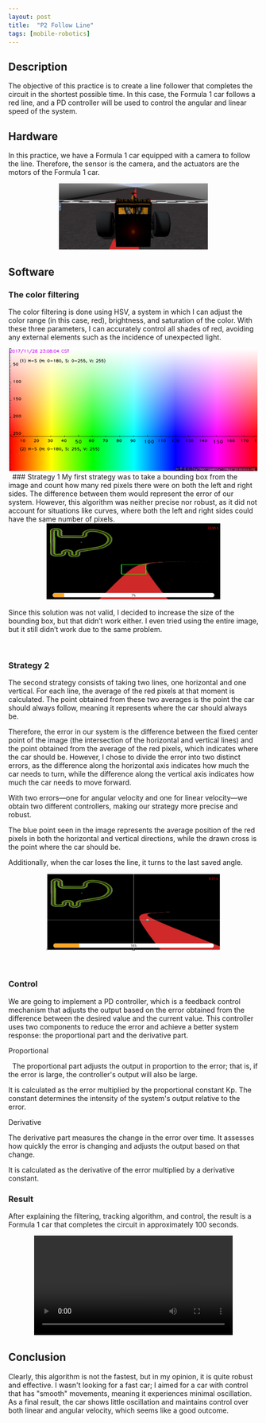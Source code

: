 ```yaml
---
layout: post
title:  "P2 Follow Line"
tags: [mobile-robotics]
---
```


## Description
The objective of this practice is to create a line follower that completes the circuit in the shortest possible time. In this case, the Formula 1 car follows a red line, and a PD controller will be used to control the angular and linear speed of the system.

## Hardware

In this practice, we have a Formula 1 car equipped with a camera to follow the line. Therefore, the sensor is the camera, and the actuators are the motors of the Formula 1 car.

<div style="text-align: center;">
    <img src="/assets/images/p2/Captura desde 2024-10-11 10-03-10.png" alt="HSV" style= "width: 300px">
</div>

## Software

### The color filtering

The color filtering is done using HSV, a system in which I can adjust the color range (in this case, red), brightness, and saturation of the color. With these three parameters, I can accurately control all shades of red, avoiding any external elements such as the incidence of unexpected light.

<div style="text-align: center;">
    <img src="/assets/images/p2/gyuw4.png" alt="HSV" style= "width: 500px">
</div>
&nbsp;
### Strategy 1
My first strategy was to take a bounding box from the image and count how many red pixels there were on both the left and right sides. The difference between them would represent the error of our system. However, this algorithm was neither precise nor robust, as it did not account for situations like curves, where both the left and right sides could have the same number of pixels.

<div style="text-align: center;">
    <img src="/assets/images/p2/Captura desde 2024-10-11 09-34-36.png" alt="HSV" style= "width: 350px">
</div>

Since this solution was not valid, I decided to increase the size of the bounding box, but that didn’t work either. I even tried using the entire image, but it still didn’t work due to the same problem.

&nbsp;
### Strategy 2

The second strategy consists of taking two lines, one horizontal and one vertical. For each line, the average of the red pixels at that moment is calculated. The point obtained from these two averages is the point the car should always follow, meaning it represents where the car should always be.

Therefore, the error in our system is the difference between the fixed center point of the image (the intersection of the horizontal and vertical lines) and the point obtained from the average of the red pixels, which indicates where the car should be. However, I chose to divide the error into two distinct errors, as the difference along the horizontal axis indicates how much the car needs to turn, while the difference along the vertical axis indicates how much the car needs to move forward.

With two errors—one for angular velocity and one for linear velocity—we obtain two different controllers, making our strategy more precise and robust.

The blue point seen in the image represents the average position of the red pixels in both the horizontal and vertical directions, while the drawn cross is the point where the car should be.

Additionally, when the car loses the line, it turns to the last saved angle.

<div style="text-align: center;">
    <img src="/assets/images/p2/Captura desde 2024-10-10 17-11-46.png" alt="HSV" style= "width: 350px">
</div>

&nbsp;
### Control

We are going to implement a PD controller, which is a feedback control mechanism that adjusts the output based on the error obtained from the difference between the desired value and the current value. This controller uses two components to reduce the error and achieve a better system response: the proportional part and the derivative part.

Proportional

&nbsp;
The proportional part adjusts the output in proportion to the error; that is, if the error is large, the controller's output will also be large. 

It is calculated as the error multiplied by the proportional constant Kp. The constant determines the intensity of the system's output relative to the error.

Derivative
&nbsp;

The derivative part measures the change in the error over time. It assesses how quickly the error is changing and adjusts the output based on that change.

It is calculated as the derivative of the error multiplied by a derivative constant.

### Result

After explaining the filtering, tracking algorithm, and control, the result is a Formula 1 car that completes the circuit in approximately 100 seconds.

<div style="text-align: center;">
    <video width="400" controls>
      <source src="{{ '/assets/videos/p2/cochesimple.mp4' | relative_url }}" type="video/mp4">
      Tu navegador no soporta la reproducción de videos.
    </video>
</div>

## Conclusion

Clearly, this algorithm is not the fastest, but in my opinion, it is quite robust and effective. I wasn't looking for a fast car; I aimed for a car with control that has "smooth" movements, meaning it experiences minimal oscillation. As a final result, the car shows little oscillation and maintains control over both linear and angular velocity, which seems like a good outcome.

